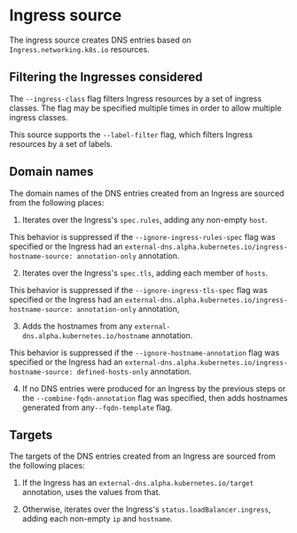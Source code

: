 # Ingress source

The ingress source creates DNS entries based on `Ingress.networking.k8s.io` resources.

## Filtering the Ingresses considered

The `--ingress-class` flag filters Ingress resources by a set of ingress classes.
The flag may be specified multiple times in order to
allow multiple ingress classes.

This source supports the `--label-filter` flag, which filters Ingress resources
by a set of labels.

## Domain names

The domain names of the DNS entries created from an Ingress are sourced from the following places:

1. Iterates over the Ingress's `spec.rules`, adding any non-empty `host`.

  This behavior is suppressed if the `--ignore-ingress-rules-spec` flag was specified
or the Ingress had an
`external-dns.alpha.kubernetes.io/ingress-hostname-source: annotation-only` annotation. 

2. Iterates over the Ingress's `spec.tls`, adding each member of `hosts`.

  This behavior is suppressed if the `--ignore-ingress-tls-spec` flag was specified
or the Ingress had an
`external-dns.alpha.kubernetes.io/ingress-hostname-source: annotation-only` annotation, 

3. Adds the hostnames from any `external-dns.alpha.kubernetes.io/hostname` annotation.

  This behavior is suppressed if the `--ignore-hostname-annotation` flag was specified
or the Ingress had an
`external-dns.alpha.kubernetes.io/ingress-hostname-source: defined-hosts-only` annotation.

4. If no DNS entries were produced for an Ingress by the previous steps
or the `--combine-fqdn-annotation` flag was specified, then adds hostnames
generated from any`--fqdn-template` flag.

## Targets

The targets of the DNS entries created from an Ingress are sourced from the following places:

1. If the Ingress has an `external-dns.alpha.kubernetes.io/target` annotation, uses 
the values from that. 

2. Otherwise, iterates over the Ingress's `status.loadBalancer.ingress`, 
adding each non-empty `ip` and `hostname`. 
